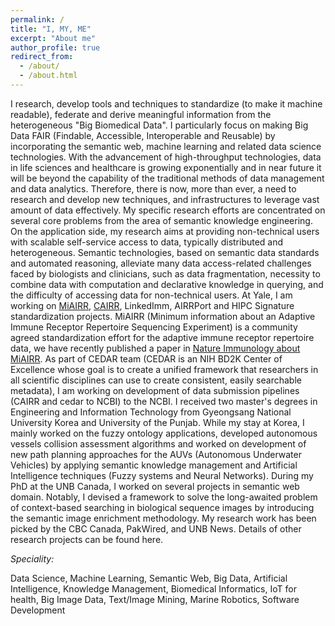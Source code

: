 ```yaml
---
permalink: /
title: "I, MY, ME"
excerpt: "About me"
author_profile: true
redirect_from: 
  - /about/
  - /about.html
---
```


I research, develop tools and techniques to standardize (to make it machine readable), federate and derive meaningful information from the heterogeneous "Big Biomedical Data". I particularly focus on making Big Data FAIR (Findable, Accessible, Interoperable and Reusable) by incorporating the semantic web, machine learning and related data science technologies. With the advancement of high-throughput technologies, data in life sciences and healthcare is growing exponentially and in near future it will be beyond the capability of the traditional methods of data management and data analytics. Therefore, there is now, more than ever, a need to research and develop new techniques, and infrastructures to leverage vast amount of data effectively. My specific research efforts are concentrated on several core problems from the area of semantic knowledge engineering. On the application side, my research aims at providing non-technical users with scalable self-service access to data, typically distributed and heterogeneous. Semantic technologies, based on semantic data standards and automated reasoning, alleviate many data access-related challenges faced by biologists and clinicians, such as data fragmentation, necessity to combine data with computation and declarative knowledge in querying, and the difficulty of accessing data for non-technical users. At Yale, I am working on [MiAIRR](https://github.com/airr-community/airr-standards), [CAIRR](https://www.youtube.com/watch?v=Db5WqHUgpOI), LinkedImm, AIRRPort and HIPC Signature standardization projects. MiAIRR (Minimum information about an Adaptive Immune Receptor Repertoire Sequencing Experiment) is a community agreed standardization effort for the adaptive immune receptor repertoire data, we have recently published a paper in [Nature Immunology about MiAIRR](http://rdcu.be/E7sS). As part of CEDAR team (CEDAR is an NIH BD2K Center of Excellence whose goal is to create a unified framework that researchers in all scientific disciplines can use to create consistent, easily searchable metadata),  I am working on development of data submission pipelines  (CAIRR and cedar to NCBI) to the NCBI. I received two master's degrees in Engineering and Information Technology from Gyeongsang National University Korea and University of the Punjab. While my stay at Korea, I mainly worked on the fuzzy ontology applications, developed autonomous vessels collision assessment algorithms and worked on development of new path planning approaches for the AUVs (Autonomous Underwater Vehicles) by applying semantic knowledge management and Artificial Intelligence techniques (Fuzzy systems and Neural Networks). During my PhD at the UNB Canada, I worked on several projects in semantic web domain. Notably, I devised a framework to solve the long-awaited problem of context-based searching in biological sequence images by introducing the semantic image enrichment methodology. My research work has been picked by the CBC Canada, PakWired, and UNB News. Details of other research projects can be found here.

*Speciality:*

Data Science, Machine Learning, Semantic Web, Big Data, Artificial Intelligence, Knowledge Management, Biomedical Informatics, IoT for health, Big Image Data, Text/Image Mining, Marine Robotics, Software Development

